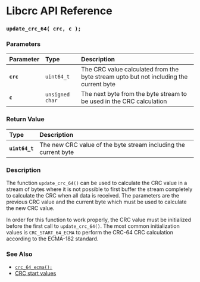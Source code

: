 # Libcrc API Reference

### `update_crc_64( crc, c );`

### Parameters

| Parameter | Type | Description |
| :--- | :--- | :--- |
|**`crc`**|`uint64_t`|The CRC value calculated from the byte stream upto but not including the current byte|
|**`c`**|`unsigned char`|The next byte from the byte stream to be used in the CRC calculation|

### Return Value

| Type | Description |
| :--- | :--- |
|**`uint64_t`**|The new CRC value of the byte stream including the current byte|

### Description

The function `update_crc_64()` can be used to calculate the CRC value in a stream of bytes where it is not possible to first buffer the stream completely to calculate the CRC when all data is received. The parameters are the previous CRC value and the current byte which must be used to calculate the new CRC value.

In order for this function to work properly, the CRC value must be initialized before the first call to `update_crc_64()`. The most common initialization values is `CRC_START_64_ECMA` to perform the CRC-64 CRC calculation according to the ECMA-182 standard.

### See Also

* [`crc_64_ecma();`](crc_64_ecma.md)
* [CRC start values](crc_start.md)
